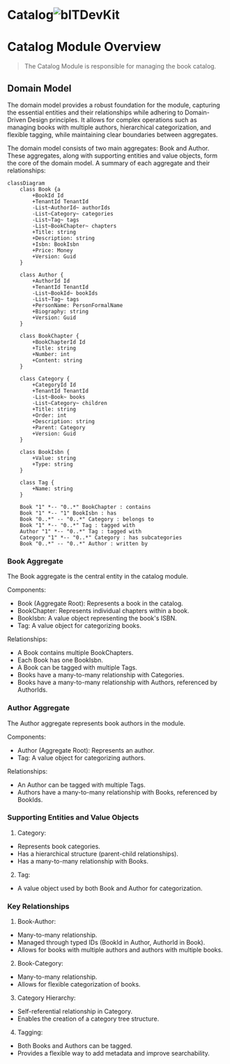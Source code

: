 Catalog![bITDevKit](https://raw.githubusercontent.com/bridgingIT/bITdevKit.Examples.BookFiesta/main/bITDevKit_Logo.png)
=====================================

# Catalog Module Overview

> The Catalog Module is responsible for managing the book catalog.

## Domain Model

The domain model provides a robust foundation for the module, capturing the essential entities and
their relationships while adhering to Domain-Driven Design principles. It allows for complex
operations such as managing books with multiple authors, hierarchical categorization, and flexible
tagging, while maintaining clear boundaries between aggregates.

The domain model consists of two main aggregates: Book and Author. These aggregates, along with
supporting entities and value objects, form the core of the domain model. A summary of each
aggregate and their relationships:

```mermaid
classDiagram
    class Book {a
        +BookId Id
        +TenantId TenantId
        -List~AuthorId~ authorIds
        -List~Category~ categories
        -List~Tag~ tags
        -List~BookChapter~ chapters
        +Title: string
        +Description: string
        +Isbn: BookIsbn
        +Price: Money
        +Version: Guid
    }

    class Author {
        +AuthorId Id
        +TenantId TenantId
        -List~BookId~ bookIds
        -List~Tag~ tags
        +PersonName: PersonFormalName
        +Biography: string
        +Version: Guid
    }

    class BookChapter {
        +BookChapterId Id
        +Title: string
        +Number: int
        +Content: string
    }

    class Category {
        +CategoryId Id
        +TenantId TenantId
        -List~Book~ books
        -List~Category~ children
        +Title: string
        +Order: int
        +Description: string
        +Parent: Category
        +Version: Guid
    }

    class BookIsbn {
        +Value: string
        +Type: string
    }

    class Tag {
        +Name: string
    }

    Book "1" *-- "0..*" BookChapter : contains
    Book "1" *-- "1" BookIsbn : has
    Book "0..*" -- "0..*" Category : belongs to
    Book "1" *-- "0..*" Tag : tagged with
    Author "1" *-- "0..*" Tag : tagged with
    Category "1" *-- "0..*" Category : has subcategories
    Book "0..*" -- "0..*" Author : written by
```

### Book Aggregate

The Book aggregate is the central entity in the catalog module.

Components:

- Book (Aggregate Root): Represents a book in the catalog.
- BookChapter: Represents individual chapters within a book.
- BookIsbn: A value object representing the book's ISBN.
- Tag: A value object for categorizing books.

Relationships:

- A Book contains multiple BookChapters.
- Each Book has one BookIsbn.
- A Book can be tagged with multiple Tags.
- Books have a many-to-many relationship with Categories.
- Books have a many-to-many relationship with Authors, referenced by AuthorIds.

### Author Aggregate

The Author aggregate represents book authors in the module.

Components:

- Author (Aggregate Root): Represents an author.
- Tag: A value object for categorizing authors.

Relationships:

- An Author can be tagged with multiple Tags.
- Authors have a many-to-many relationship with Books, referenced by BookIds.

### Supporting Entities and Value Objects

1. Category:
  - Represents book categories.
  - Has a hierarchical structure (parent-child relationships).
  - Has a many-to-many relationship with Books.

2. Tag:
  - A value object used by both Book and Author for categorization.

### Key Relationships

1. Book-Author:
  - Many-to-many relationship.
  - Managed through typed IDs (BookId in Author, AuthorId in Book).
  - Allows for books with multiple authors and authors with multiple books.

2. Book-Category:
  - Many-to-many relationship.
  - Allows for flexible categorization of books.

3. Category Hierarchy:
  - Self-referential relationship in Category.
  - Enables the creation of a category tree structure.

4. Tagging:
  - Both Books and Authors can be tagged.
  - Provides a flexible way to add metadata and improve searchability.